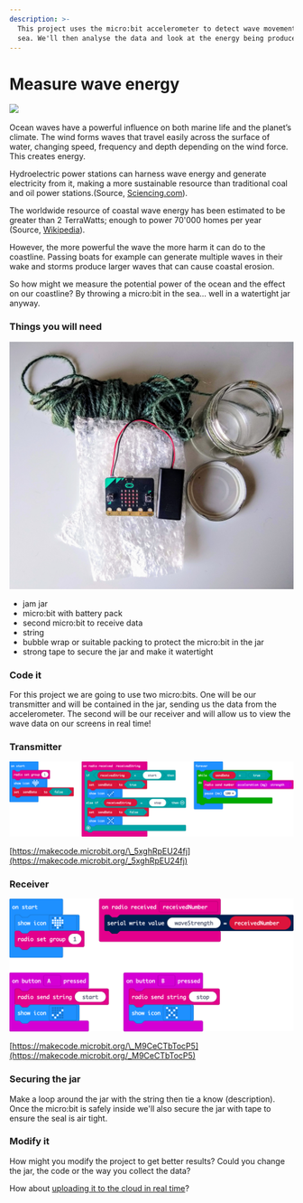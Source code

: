 ```yaml
---
description: >-
  This project uses the micro:bit accelerometer to detect wave movement in the
  sea. We'll then analyse the data and look at the energy being produced
---
```


# Measure wave energy

![](https://cdn.pixabay.com/photo/2017/08/15/17/43/wave-2644828_1280.jpg)

 Ocean waves have a powerful influence on both marine life and the planet’s climate. The wind forms waves that travel easily across the surface of water, changing speed, frequency and depth depending on the wind force. This creates energy.

Hydroelectric power stations can harness wave energy and generate electricity from it, making  a more sustainable resource than traditional coal and oil power stations.\(Source, [Sciencing.com](https://sciencing.com/facts-7495930-do-measure-ocean-wave-energy.html)\).

The worldwide resource of coastal wave energy has been estimated to be greater than 2 TerraWatts; enough to power 70'000 homes per year \(Source, [Wikipedia](https://en.wikipedia.org/wiki/Wave_power)\).

However, the more powerful the wave the more harm it can do to the coastline. Passing boats for example can generate multiple waves in their wake and storms produce larger waves that can cause coastal erosion.

So how might we measure the potential power of the ocean and the effect on our coastline? By throwing a micro:bit in the sea... well in a watertight jar anyway.

### Things you will need

![](.gitbook/assets/img_20190226_093302559.jpg)

* jam jar
* micro:bit with battery pack
* second micro:bit to receive data
* string
* bubble wrap or suitable packing to protect the micro:bit in the jar
* strong tape to secure the jar and make it watertight

### Code it

For this project we are going to use two micro:bits. One will be our transmitter and will be contained in the jar, sending us the data from the accelerometer. The second will be our receiver and will allow us to view the wave data on our screens in real time!

### Transmitter

![code for the wave transmitter](.gitbook/assets/microbit-screenshot-1.png)

[https://makecode.microbit.org/\_5xghRpEU24fj](https://makecode.microbit.org/_5xghRpEU24fj)

### Receiver

![](.gitbook/assets/microbit-screenshot-2.png)

[https://makecode.microbit.org/\_M9CeCTbTocP5](https://makecode.microbit.org/_M9CeCTbTocP5)

### Securing the jar

Make a loop around the jar with the string then tie a know \(description\). Once the micro:bit is safely inside we'll also secure the jar with tape to ensure the seal is air tight.

### Modify it

How might you modify the project to get better results? Could you change the jar, the code or the way you collect the data?

How about [uploading it to the cloud in real time](https://www.youtube.com/playlist?list=PLGYgoZPmYyek0eIEfVWyt3nK_J8iZ4OBP)?

